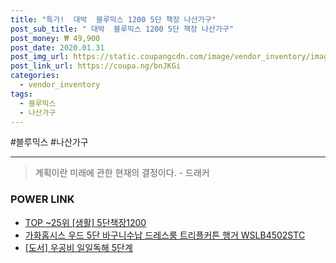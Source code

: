 ```yaml
--- 
title: "특가!  대박  블루믹스 1200 5단 책장 나산가구" 
post_sub_title: " 대박  블루믹스 1200 5단 책장 나산가구" 
post_money: ₩ 49,900 
post_date: 2020.01.31 
post_img_url: https://static.coupangcdn.com/image/vendor_inventory/images/2015/10/27/15/6/48f6fcbf-c724-4eb9-89c1-be74a90a0650.jpg 
post_link_url: https://coupa.ng/bnJKGi 
categories: 
  - vendor_inventory 
tags: 
  - 블루믹스 
  - 나산가구 
--- 
```

  #블루믹스 #나산가구 
<hr> 

> 계획이란 미래에 관한 현재의 결정이다. - 드래커 


### POWER LINK

* <a href="https://blog.naver.com/an0733/221791542620" target="_blank"> TOP ~25위 [생활] 5단책장1200</a>
* <a href="https://blog.naver.com/santokki14/221784966249" target="_blank">가화홈시스 우드 5단 바구니수납 드레스룸 트리플커튼 행거 WSLB4502STC</a>
* <a href="https://blog.naver.com/sakai111/221777715475" target="_blank">[도서] 우공비 일일독해 5단계</a>
